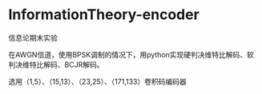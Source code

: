 # InformationTheory-encoder

信息论期末实验

在AWGN信道，使用BPSK调制的情况下，用python实现硬判决维特比解码、软判决维特比解码、BCJR解码。

选用（1,5）、（15,13）、（23,25）、（171,133）卷积码编码器
